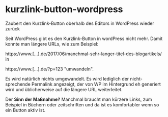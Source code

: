 # kurzlink-button-wordpress
Zaubert den Kurzlink-Button oberhalb des Editors in WordPress wieder zurück

Seit WordPress gibt es den Kurzlink-Button in wordPress nicht mehr. Damit konnte man längere URLs, wie zum Beispiel:

https://www.[...].de/2017/06/manchmal-sehr-langer-titel-des-blogartikels/ in 

https://www.[...].de/?p=123 "umwandeln".

Es wird natürlich nichts umgewandelt. Es wird lediglich der nicht-sprechende Permalink angezeigt, der von WP im Hintergrund eh generiert wird und üblicherweise auf die längere URL weiterleitet.

Der **Sinn der Maßnahme?** Manchmal braucht man kürzere Links, zum Beispiel in Büchern oder zeitschriften und da ist es komfortabler wenn so ein Button aktiv ist.
